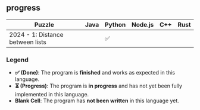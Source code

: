 ## progress

| Puzzle                    | Java | Python | Node.js | C++ | Rust |
|-----------------------------------|------|--------|---------|-----|---------|
| 2024 - 1: Distance between lists  |      | ✅     |         |     |         |

### Legend

- **✅ (Done)**: The program is **finished** and works as expected in this language.
- **⏳ (Progress)**: The program is **in progress** and has not yet been fully implemented in this language.
- **Blank Cell**: The program has **not been written** in this language yet.
